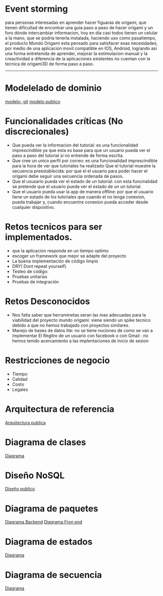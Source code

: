 # Event storming
para personas interesadas en aprender hacer figuaras de origami, que tienen dificultad de encontrar una guia paso a paso de hacer origami y un foro dónde intercambiar informacion, hoy en dia casi todos tienen un celular a la mano, que se podria tenerla instalada, haciendo uso como pasatiempo, el producto Mundo Origami  esta pensado para satisfacer esas necesidades, por medio de una aplicacion movil compatible en IOS, Android, logrando asi  una forma entretenida de aprender, 
mejorar la estimulacion manual y la creactividad a diferencia de la aplicaciones existentes no cuentan con la tecnica de origami3D de forma paso a paso.

-----------
# Modelelado de dominio
[modelo- git](https://app.diagrams.net/#HEstebanGitPro%2FOrigami3D%2Fmain%2FModeloDeDominio3D.drawio)
[modelo publico](https://drive.google.com/file/d/1XdQs8rXOlWuZ2wbWUK-O-y13akSJ5QnZ/view?usp=sharing)
# Funcionalidades críticas (No discrecionales)
- Que pueda ver la informacion del tutorial: es una funcionalidad imprescindible ya que esta es base para que un usuario pueda ver el paso a paso del tutorial si no entiende de forma escrita.
- Que cree un unico perfil por correo: es una funcionalidad imprescindible para la hora de ver que tutoriales ha realizado
Que el tutorial muestre la secuencia preestablecida: por que el el usuario para poder hacer el origami debe seguir una secuencia ordenada de pasos.
- Que el ususario pueda ver el estado de un tutorial: con esta funcinalidad se pretende que el usuario pueda ver el estado de un un tutorial.
- Que el usuario pueda usar la app de manera offline: por que el usuario tiene  un estado de los tutoriales que cuando el no tenga conexion, pueda trabajar y, cuando encuentre conexion pueda acceder desde cualquier dispositivo.
# Retos tecnicos para ser implementados.
- que la aplicacion responda en un tiempo optimo
- escoger un framework que mejor se adapte del proyecto
- La buena implementación de código limpio
- DRY( Dont repeat yourself)
- Testeo de código:
- Pruebas unitarias
- Pruebas de integración

# Retos Desconocidos
- Nos falta saber que herraminetas seran las mas adecuadas para la viabilidad del proyecto mundo origami: viene siendo un spike tecnico debido a que no hemos trabajado con proyectos similares.
- Manejo de bases de datos lite: no se tiene nociones de como se van a implementar
El Regitro de un usuario con facebook  o  con Gmail : no hemos tenido acercamiento a las implentaciones de inicio de sesion 

# Restricciones de negocio
- Tiempo
- Calidad
- Costo
- Legales

# Arquitectura de referencia
[Arquitectura publica](https://drive.google.com/file/d/1e2vTWVhcZgwXM1Wz00VWFu34ItXaZXox/view?usp=sharing)

# Diagrama de clases
[Diagrama](https://drive.google.com/file/d/1Sje8lNy4JhmGRf4_ZFrS3eQw-hlE2j96/view?usp=sharing)
# Diseño NoSQL
[Diseño publico](https://drive.google.com/file/d/1efO_mKIV2uQTcpUR6moxz4tNzrXoWZ9Q/view?usp=sharing)
# Diagrama de paquetes 
[Diagrama Backend](https://drive.google.com/file/d/1xt-SXZ-Q1ZHd63DxzBpTl7tGhkETr8Ic/view?usp=sharing)
[Diagrama Fron end](https://drive.google.com/file/d/1XIL0UISsq6CrmjexXXq1GLxkSiasUmcl/view?usp=sharing)

# Diagrama de estados
[Diagrama](https://drive.google.com/file/d/1zNSw60SEWQPaUGXgD-TPX7qILPKKtcC6/view?usp=sharing)

# Diagrama de secuencia
[Diagrama](https://drive.google.com/file/d/1WIfuKKBTGld9Y5HdJJv238Q-HVw_eNhl/view?usp=sharing)



